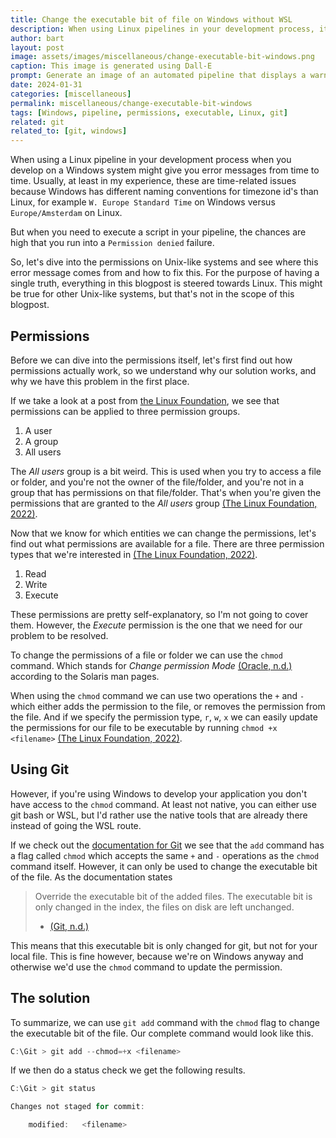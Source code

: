```yaml
---
title: Change the executable bit of file on Windows without WSL
description: When using Linux pipelines in your development process, it might happen that you need to execute a script. However, sometimes these scripts don't have the right permissions to be executed.
author: bart
layout: post
image: assets/images/miscellaneous/change-executable-bit-windows.png
caption: This image is generated using Dall-E
prompt: Generate an image of an automated pipeline that displays a warning sign on a computer screen in a minimalistic flat style
date: 2024-01-31
categories: [miscellaneous]
permalink: miscellaneous/change-executable-bit-windows
tags: [Windows, pipeline, permissions, executable, Linux, git]
related: git
related_to: [git, windows]
---
```


When using a Linux pipeline in your development process when you develop on a Windows system might give you error messages from time to time. Usually, at least in my experience, these are time-related issues because Windows has different naming conventions for timezone id's than Linux, for example `W. Europe Standard Time` on Windows versus `Europe/Amsterdam` on Linux.

But when you need to execute a script in your pipeline, the chances are high that you run into a `Permission denied` failure.

So, let's dive into the permissions on Unix-like systems and see where this error message comes from and how to fix this. For the purpose of having a single truth, everything in this blogpost is steered towards Linux. This might be true for other Unix-like systems, but that's not in the scope of this blogpost.

## Permissions

Before we can dive into the permissions itself, let's first find out how permissions actually work, so we understand why our solution works, and why we have this problem in the first place.

If we take a look at a post from [the Linux Foundation](https://www.linuxfoundation.org/), we see that permissions can be applied to three permission groups.

1. A user
2. A group
3. All users

The _All users_ group is a bit weird. This is used when you try to access a file or folder, and you're not the owner of the file/folder, and you're not in a group that has permissions on that file/folder. That's when you're given the permissions that are granted to the _All users_ group [(The Linux Foundation, 2022)](https://www.linuxfoundation.org/blog/blog/classic-sysadmin-understanding-linux-file-permissions).

Now that we know for which entities we can change the permissions, let's find out what permissions are available for a file. There are three permission types that we're interested in [(The Linux Foundation, 2022)](https://www.linuxfoundation.org/blog/blog/classic-sysadmin-understanding-linux-file-permissions).

1. Read
2. Write
3. Execute

These permissions are pretty self-explanatory, so I'm not going to cover them. However, the _Execute_ permission is the one that we need for our problem to be resolved.

To change the permissions of a file or folder we can use the `chmod` command. Which stands for _Change permission Mode_ [(Oracle, n.d.)](https://docs.oracle.com/cd/E86824_01/html/E54763/chmod-1.html) according to the Solaris man pages.

When using the `chmod` command we can use two operations the `+` and `-` which either adds the permission to the file, or removes the permission from the file. And if we specify the permission type, `r`, `w`, `x` we can easily update the permissions for our file to be executable by running `chmod +x <filename>` [(The Linux Foundation, 2022)](https://www.linuxfoundation.org/blog/blog/classic-sysadmin-understanding-linux-file-permissions).

## Using Git

However, if you're using Windows to develop your application you don't have access to the `chmod` command. At least not native, you can either use git bash or WSL, but I'd rather use the native tools that are already there instead of going the WSL route.

If we check out the [documentation for Git](https://git-scm.com/docs/git-add) we see that the `add` command has a flag called `chmod` which accepts the same `+` and `-` operations as the `chmod` command itself. However, it can only be used to change the executable bit of the file. As the documentation states

> Override the executable bit of the added files. The executable bit is only changed in the index, the files on disk are left unchanged.
> * [(Git, n.d.)](https://git-scm.com/docs/git-add#Documentation/git-add.txt---chmod-x)

This means that this executable bit is only changed for git, but not for your local file. This is fine however, because we're on Windows anyway and otherwise we'd use the `chmod` command to update the permission.

## The solution

To summarize, we can use `git add` command with the `chmod` flag to change the executable bit of the file. Our complete command would look like this.
```powershell
C:\Git > git add --chmod=+x <filename>
```

If we then do a status check we get the following results.

```powershell
C:\Git > git status

Changes not staged for commit:

    modified:   <filename>
```